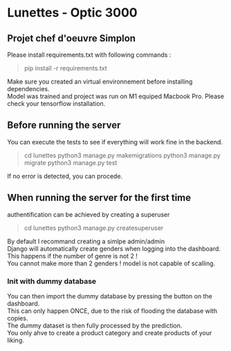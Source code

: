 # Lunettes - Optic 3000
## Projet chef d'oeuvre Simplon

Please install requirements.txt with following commands :  
> pip install -r requirements.txt

Make sure you created an virtual environnement before installing dependencies.  
Model was trained and project was run on M1 equiped Macbook Pro. Please check your tensorflow installation.  

## Before running the server
You can execute the tests to see if everything will work fine in the backend.  
> cd lunettes
> python3 manage.py makemigrations
> python3 manage.py migrate
> python3 manage.py test

If no error is detected, you can procede.
## When running the server for the first time

authentification can be achieved by creating a superuser
> cd lunettes
> python3 manage.py createsuperuser

By default I recommand creating a simlpe admin/admin  
Django will automatically create genders when logging into the dashboard. This happens if the number of genre is not 2 !  
You cannot make more than 2 genders ! model is not capable of scalling.  

### Init with dummy database
You can then import the dummy database by pressing the button on the dashboard.  
This can only happen ONCE, due to the risk of flooding the database with copies.  
The dummy dataset is then fully processed by the prediction.  
You only ahve to create a product category and create products of your liking. 